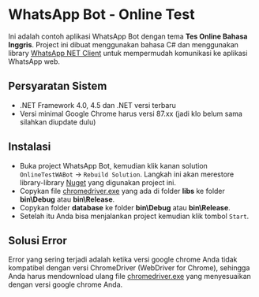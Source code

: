 # WhatsApp Bot - Online Test

Ini adalah contoh aplikasi WhatsApp Bot dengan tema **Tes Online Bahasa Inggris**. Project ini dibuat menggunakan bahasa C# dan menggunakan library [WhatsApp NET Client](http://wa-net.coding4ever.net/) untuk mempermudah komunikasi ke aplikasi WhatsApp web.

## Persyaratan Sistem

* .NET Framework 4.0, 4.5 dan .NET versi terbaru
*  Versi minimal Google Chrome harus versi 87.xx (jadi klo belum sama silahkan diupdate dulu)

## Instalasi

* Buka project WhatsApp Bot, kemudian klik kanan solution `OnlineTestWABot` -> `Rebuild Solution`. Langkah ini akan merestore library-library [Nuget](https://www.nuget.org/) yang digunakan project ini.
* Copykan file [chromedriver.exe](https://github.com/k4m4r82/OnlineTestWABot/tree/master/libs) yang ada di folder **libs** ke folder **bin\Debug** atau **bin\Release**.
* Copykan folder **database** ke folder **bin\Debug** atau **bin\Release**.
* Setelah itu Anda bisa menjalankan project kemudian klik tombol `Start`.

## Solusi Error

Error yang sering terjadi adalah ketika versi google chrome Anda tidak kompatibel dengan versi ChromeDriver (WebDriver for Chrome), sehingga Anda harus mendownload ulang file [chromedriver.exe](https://chromedriver.chromium.org/downloads) yang menyesuaikan dengan versi google chrome Anda.
